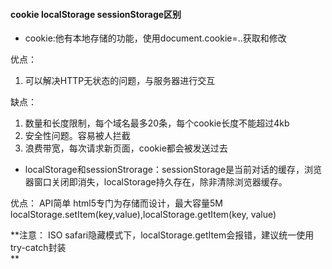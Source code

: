 #### cookie localStorage sessionStorage区别
* cookie:他有本地存储的功能，使用document.cookie=..获取和修改

优点：
1. 可以解决HTTP无状态的问题，与服务器进行交互

缺点：
1. 数量和长度限制，每个域名最多20条，每个cookie长度不能超过4kb
2. 安全性问题。容易被人拦截
3. 浪费带宽，每次请求新页面，cookie都会被发送过去 

* localStorage和sessionStrorage：sessionStorage是当前对话的缓存，浏览器窗口关闭即消失，localStorage持久存在，除非清除浏览器缓存。

优点：
API简单
html5专门为存储而设计，最大容量5M
localStorage.setItem(key,value),localStorage.getItem(key, value)

**注意： ISO safari隐藏模式下，localStorage.getItem会报错，建议统一使用try-catch封装   
**


